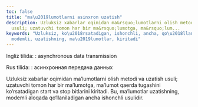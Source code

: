 ```yaml
---
toc: false
title: "ma\u2019lumotlarni asinxron uzatish"
description: Uzluksiz xabarlar oqimidan ma&rsquo;lumotlarni olish metodi va uzatish
  usuli; uzatuvchi tomon har bir ma&rsquo;lumotga, ma&rsquo;lum...
keywords: "Uzluksiz, ko\u2018rsatadigan, ishonchli, ancha, qo\u2018llaniladigan, aloqada,
  modemli, uzatishning, ma\u2019lumotlar, kiritadi"
---
```


Ingliz tilida:
:   asynchronous data transmission

Rus tilida:
:   асинхронная передача данных

Uzluksiz xabarlar oqimidan ma’lumotlarni olish metodi va uzatish usuli; uzatuvchi tomon har bir ma’lumotga, ma’lumot qaerda tugashini ko‘rsatadigan start va stop bitlarini kiritadi. Bu, ma’lumotlar uzatishning, modemli aloqada qo‘llaniladigan ancha ishonchli usulidir.